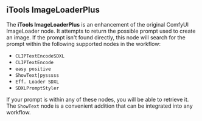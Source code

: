 ## iTools ImageLoaderPlus

The **iTools ImageLoaderPlus** is an enhancement of the original ComfyUI ImageLoader node. It attempts to return the possible prompt used to create an image. If the prompt isn't found directly, this node will search for the prompt within the following supported nodes in the workflow:

- `CLIPTextEncodeSDXL`
- `CLIPTextEncode`
- `easy positive`
- `ShowText|pysssss`
- `Eff. Loader SDXL`
- `SDXLPromptStyler`

If your prompt is within any of these nodes, you will be able to retrieve it. The `ShowText` node is a convenient addition that can be integrated into any workflow.
